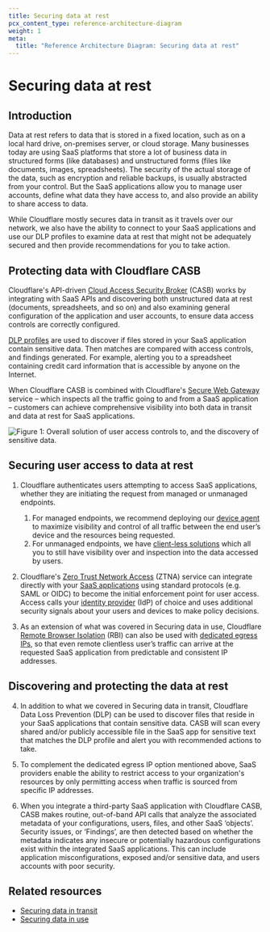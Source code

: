 ```yaml
---
title: Securing data at rest
pcx_content_type: reference-architecture-diagram
weight: 1
meta:
  title: "Reference Architecture Diagram: Securing data at rest"
---
```


# Securing data at rest

## Introduction

Data at rest refers to data that is stored in a fixed location, such as on a local hard drive, on-premises server, or cloud storage. Many businesses today are using SaaS platforms that store a lot of business data in structured forms (like databases) and unstructured forms (files like documents, images, spreadsheets). The security of the actual storage of the data, such as encryption and reliable backups, is usually abstracted from your control. But the SaaS applications allow you to manage user accounts, define what data they have access to, and also provide an ability to share access to data.

While Cloudflare mostly secures data in transit as it travels over our network, we also have the ability to connect to your SaaS applications and use our DLP profiles to examine data at rest that might not be adequately secured and then provide recommendations for you to take action.

## Protecting data with Cloudflare CASB

Cloudflare's API-driven [Cloud Access Security Broker](/cloudflare-one/applications/scan-apps/) (CASB) works by integrating with SaaS APIs and discovering both unstructured data at rest (documents, spreadsheets, and so on) and also examining general configuration of the application and user accounts, to ensure data access controls are correctly configured.

[DLP profiles](/cloudflare-one/applications/scan-apps/casb-dlp/) are used to discover if files stored in your SaaS application contain sensitive data. Then matches are compared with access controls, and findings generated. For example, alerting you to a spreadsheet containing credit card information that is accessible by anyone on the Internet. 

When Cloudflare CASB is combined with Cloudflare's [Secure Web Gateway](/cloudflare-one/policies/gateway/) service – which inspects all the traffic going to and from a SaaS application – customers can achieve comprehensive visibility into both data in transit and data at rest for SaaS applications.

![Figure 1: Overall solution of user access controls to, and the discovery of sensitive data.](/images/reference-architecture/securing-data-at-rest/securing-data-at-rest-fig1.svg "Figure 1: Overall solution of user access controls to, and the discovery of sensitive data.")

## Securing user access to data at rest
1. Cloudflare authenticates users attempting to access SaaS applications, whether they are initiating the request from managed or unmanaged endpoints.
   1. For managed endpoints, we recommend deploying our [device agent](/cloudflare-one/connections/connect-devices/warp/) to maximize visibility and control of all traffic between the end user’s device and the resources being requested.  
   2. For unmanaged endpoints, we have [client-less solutions](/reference-architecture/diagrams/sase/sase-clientless-access-private-dns/) which all you to still have visibility over and inspection into the data accessed by users. 

2. Cloudflare's [Zero Trust Network Access](/cloudflare-one/policies/access/) (ZTNA) service can integrate directly with your [SaaS applications](/cloudflare-one/applications/configure-apps/saas-apps/) using standard protocols (e.g. SAML or OIDC) to become the initial enforcement point for user access. Access calls your [identity provider](/cloudflare-one/identity/idp-integration/) (IdP) of choice and uses additional security signals about your users and devices to make policy decisions. 

3. As an extension of what was covered in Securing data in use, Cloudflare [Remote Browser Isolation](/cloudflare-one/policies/browser-isolation/) (RBI) can also be used with [dedicated egress IPs](/cloudflare-one/policies/gateway/egress-policies/dedicated-egress-ips/), so that even remote clientless user’s traffic can arrive at the requested SaaS application from predictable and consistent IP addresses. 

## Discovering and protecting the data at rest
4. In addition to what we covered in Securing data in transit, Cloudflare Data Loss Prevention (DLP) can be used to discover files that reside in your SaaS applications that contain sensitive data. CASB will scan every shared and/or publicly accessible file in the SaaS app for sensitive text that matches the DLP profile and alert you with recommended actions to take.

5. To complement the dedicated egress IP option mentioned above, SaaS providers enable the ability to restrict access to your organization's resources by only permitting access when traffic is sourced from specific IP addresses.

6. When you integrate a third-party SaaS application with Cloudflare CASB, CASB makes routine, out-of-band API calls that analyze the associated metadata of your configurations, users, files, and other SaaS ‘objects’. Security issues, or ‘Findings’, are then detected based on whether the metadata indicates any insecure or potentially hazardous configurations exist within the integrated SaaS applications. This can include application misconfigurations, exposed and/or sensitive data, and users accounts with poor security. 

## Related resources

- [Securing data in transit](/reference-architecture/diagrams/security/securing-data-in-transit/)
- [Securing data in use](/reference-architecture/diagrams/security/securing-data-in-use/)

